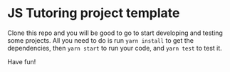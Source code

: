 # JS Tutoring project template

Clone this repo and you will be good to go to start developing and testing some projects. All you need to do is run `yarn install` to get the dependencies, then `yarn start` to run your code, and `yarn test` to test it.

Have fun!
